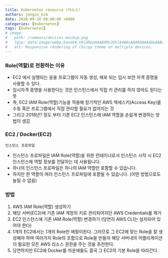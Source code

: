 ```yaml
---
title: Kubernetes resource (리소스)
authors: jongin_kim
date: 2020-09-28 00:00:00 +0900
categories: [kubernetes]
tags: [kubernetes]
# image:
#   path: /commons/devices-mockup.png
#   lqip: data:image/webp;base64,UklGRpoAAABXRUJQVlA4WAoAAAAQAAAADwAABwAAQUxQSDIAAAARL0AmbZurmr57yyIiqE8oiG0bejIYEQTgqiDA9vqnsUSI6H+oAERp2HZ65qP/VIAWAFZQOCBCAAAA8AEAnQEqEAAIAAVAfCWkAALp8sF8rgRgAP7o9FDvMCkMde9PK7euH5M1m6VWoDXf2FkP3BqV0ZYbO6NA/VFIAAAA
#   alt: Responsive rendering of Chirpy theme on multiple devices.
---
```

### Role(역할)로 전환하는 이유

-   EC2 에서 실행되는 응용 프로그램이 자동 생성, 배포 되는 임시 보안 자격 증명을 사용할 수 있다.
-   임시자격 증명을 사용한다는 것은 인스턴스에서 직접 키 관리를 하지 않아도 된다는 뜻
-   즉, EC2 IAM Role(역할)기능을 적용해 장기적인 AWS 엑세스키(Access Key)를 수동 혹은 프로그램에서 직접 관리할 필요가 없어지는 것
-   그리고 2018년? 정도 부터 기존 EC2 인스턴스에 IAM 역할을 손쉽게 변경하는 방법이 생김

### EC2 / Docker(EC2)

`인스턴스 프로파일`

-   인스턴스 프로파일은 IAM Role(역할)을 위한 컨테이너로서 인스턴스 시작 시 EC2 인스턴스에 역할 정보를 전달하는 데 사용됩니다.
-   하나의 인스턴스 프로파일은 하나의 IAM 역할만 포함할 수 있습니다.
-   하지만 한 역할이 여러 인스턴스 프로파일에 포함될 수 있습니다. (어떤 방법으로도 늘릴 수 없음)

### 방법

1.  AWS IAM Role(역할) 생성하기
2.  해당 서버(EC2)에 기존 IAM 계정의 키로 관리되어지던 AWS Credentials를 제거
3.  EC2 인스턴스에 기존 IAM Role(역할) 변경하기 (당연히 AWS CLI는 설치되어 있어야 한다)
4.  1개의 EC2에서는 1개의 Role만 매핑이된다. 그러므로 그 EC2에 맞는 Role을 잘 생성해야 하며 여러가지 Role의 조합으로 Role을 만들자 해당 서버내의 어플리케이션이 필요한 모든 AWS 리소스 권한을 주는 것을 추천한다.
5.  당연하지만 EC2에 Docker를 띄운애들도 결국 그 EC2의 기본 Role을 따라간다.